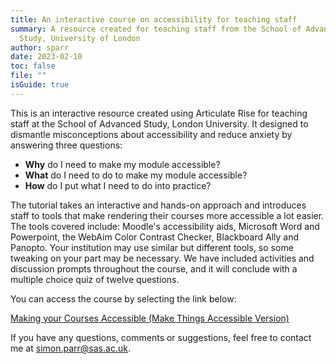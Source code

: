 ```yaml
---
title: An interactive course on accessibility for teaching staff
summary: A resource created for teaching staff from the School of Advanced
  Study, University of London
author: sparr
date: 2023-02-10
toc: false
file: ""
isGuide: true
---
```

This is an interactive resource created using Articulate Rise for teaching staff at the School of Advanced Study, London University. It designed to dismantle misconceptions about accessibility and reduce anxiety by answering three questions: 

* **Why** do I need to make my module accessible?
* **What** do I need to do to make my module accessible?
* **How** do I put what I need to do into practice?

The tutorial takes an interactive and hands-on approach and introduces staff to tools that make rendering their courses more accessible a lot easier. The tools covered include: Moodle's accessibility aids, Microsoft Word and Powerpoint, the WebAim Color Contrast Checker, Blackboard Ally and Panopto. Your institution may use similar but different tools, so some tweaking on your part may be necessary. We have included activities and discussion prompts throughout the course, and it will conclude with a multiple choice quiz of twelve questions. 

You can access the course by selecting the link below:

[Making your Courses Accessible (Make Things Accessible Version)](https://rise.articulate.com/share/1f-BmeBp63PU5QrG58Ma5inXIgsRdKXF)

If you have any questions, comments or suggestions, feel free to contact me at simon.parr@sas.ac.uk.